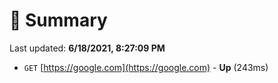# 📖 Summary
Last updated: **6/18/2021, 8:27:09 PM**

- `GET` [https://google.com](https://google.com) - **Up** (243ms)
